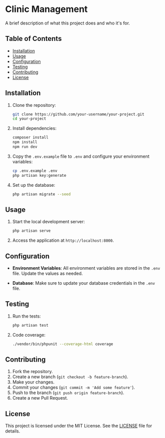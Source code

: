 # Clinic Management

A brief description of what this project does and who it's for.

## Table of Contents

- [Installation](#installation)
- [Usage](#usage)
- [Configuration](#configuration)
- [Testing](#testing)
- [Contributing](#contributing)
- [License](#license)

## Installation

1. Clone the repository:

    ```bash
    git clone https://github.com/your-username/your-project.git
    cd your-project
    ```

2. Install dependencies:

    ```bash
    composer install
    npm install
    npm run dev
    ```

3. Copy the `.env.example` file to `.env` and configure your environment variables:

    ```bash
    cp .env.example .env
    php artisan key:generate
    ```

4. Set up the database:

    ```bash
    php artisan migrate --seed
    ```

## Usage

1. Start the local development server:

    ```bash
    php artisan serve
    ```

2. Access the application at `http://localhost:8000`.

## Configuration

- **Environment Variables**: All environment variables are stored in the `.env` file. Update the values as needed.

- **Database**: Make sure to update your database credentials in the `.env` file.

## Testing

1. Run the tests:

    ```bash
    php artisan test
    ```

2. Code coverage:

    ```bash
    ./vendor/bin/phpunit --coverage-html coverage
    ```

## Contributing

1. Fork the repository.
2. Create a new branch (`git checkout -b feature-branch`).
3. Make your changes.
4. Commit your changes (`git commit -m 'Add some feature'`).
5. Push to the branch (`git push origin feature-branch`).
6. Create a new Pull Request.

## License

This project is licensed under the MIT License. See the [LICENSE](LICENSE) file for details.
